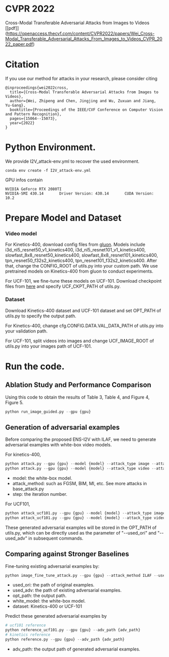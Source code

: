 # CVPR 2022
Cross-Modal Transferable Adversarial Attacks from Images to Videos \[[pdf]\](https://openaccess.thecvf.com/content/CVPR2022/papers/Wei_Cross-Modal_Transferable_Adversarial_Attacks_From_Images_to_Videos_CVPR_2022_paper.pdf)

# Citation
If you use our method for attacks in your research, please consider citing
```
@inproceedings{wei2022cross,
  title={Cross-Modal Transferable Adversarial Attacks from Images to Videos},
  author={Wei, Zhipeng and Chen, Jingjing and Wu, Zuxuan and Jiang, Yu-Gang},
  booktitle={Proceedings of the IEEE/CVF Conference on Computer Vision and Pattern Recognition},
  pages={15064--15073},
  year={2022}
}
```

# Python Environment.
We provide I2V_attack-env.yml to recover the used environment.
```
conda env create -f I2V_attack-env.yml
```
GPU infos contain 
```
NVIDIA GeForce RTX 2080TI
NVIDIA-SMI 430.14       Driver Version: 430.14       CUDA Version: 10.2 
```

# Prepare Model and Dataset
### Video model
For Kinetics-400, download config files from [gluon](https://cv.gluon.ai/model_zoo/action_recognition.html).  Models include i3d_nl5_resnet50_v1_kinetics400, i3d_nl5_resnet101_v1_kinetics400, slowfast_8x8_resnet50_kinetics400, slowfast_8x8_resnet101_kinetics400, tpn_resnet50_f32s2_kinetics400, tpn_resnet101_f32s2_kinetics400.
After that, change the CONFIG_ROOT of utils.py into your custom path. We use pretrained models on Kinetics-400 from gluon to conduct experiments.

For UCF-101, we fine-tune these models on UCF-101. Download checkpoint files from [here](https://drive.google.com/open?id=10KOlWdi5bsV9001uL4Bn1T48m9hkgsZ2&authuser=weizhipeng1226%40gmail.com&usp=drive_fs) and specify UCF_CKPT_PATH of utils.py.
<!-- (due to the double blind review, we will provide the link after the paper is accepted)  -->

### Dataset
Download Kinetics-400 dataset and UCF-101 dataset and set OPT_PATH of utils.py to specify the output path.

For Kinetics-400, change cfg.CONFIG.DATA.VAL_DATA_PATH of utils.py into your validation path.

For UCF-101, split videos into images and change UCF_IMAGE_ROOT of utils.py into your images path of UCF-101.

# Run the code.
## Ablation Study and Performance Comparison
Using this code to obtain the results of Table 3, Table 4, and Figure 4, Figure 5.
```python
python run_image_guided.py --gpu {gpu}
```
## Generation of adversarial examples
Before comparing the proposed ENS-I2V with ILAF, we need to generate adversarial examples with white-box video models.

For kinetics-400,
```python
python attack.py --gpu {gpu} --model {model} --attack_type image --attack_method {image_method} --step {step} --batch_size {batch_size} 
python attack.py --gpu {gpu} --model {model} --attack_type video --attack_method TemporalTranslation --step {step} --batch_size 1
```
* model: the white-box model.
* attack_method: such as FGSM, BIM, MI, etc. See more attacks in base_attack.py
* step: the iteration number.

For UCF101,
```python
python attack_ucf101.py --gpu {gpu} --model {model} --attack_type image --attack_method {image_method} --step {step} --batch_size {batch_size} 
python attack_ucf101.py --gpu {gpu} --model {model} --attack_type video --attack_method TemporalTranslation --step {step} --batch_size 1
```

These generated adversarial examples will be stored in the OPT_PATH of utils.py, which can be directly used as the parameter of "--used_ori" and "--used_adv" in subsequent commands.

## Comparing against Stronger Baselines
Fine-tuning existing adversarial examples by: 
```python
python image_fine_tune_attack.py --gpu {gpu} --attack_method ILAF --used_ori {path} --used_adv {path} --opt_path {path} --white_model {model} --dataset {dataset}
```
* used_ori: the path of original examples.
* used_adv: the path of existing adversarial examples.
* opt_path: the output path.
* white_model: the white-box model.
* dataset: Kinetics-400 or UCF-101

Predict these generated adversarial examples by 
```python
# ucf101 reference
python reference_ucf101.py --gpu {gpu} --adv_path {adv_path}
# kinetics reference
python reference.py --gpu {gpu} --adv_path {adv_path}
```
* adv_path: the output path of generated adversarial examples.   
